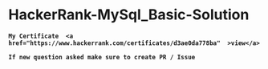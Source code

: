 # HackerRank-MySql_Basic-Solution
**`My Certificate  <a href="https://www.hackerrank.com/certificates/d3ae0da778ba"  >view</a>`**

**`If new question asked make sure to create PR / Issue`**
